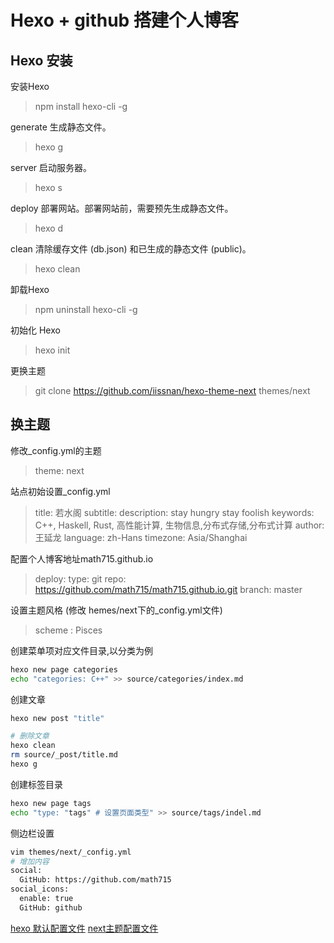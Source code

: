# Hexo + github 搭建个人博客
## Hexo 安装
安装Hexo
> npm install hexo-cli -g

generate 生成静态文件。
> hexo g

server 启动服务器。
> hexo s

deploy 部署网站。部署网站前，需要预先生成静态文件。
> hexo d

clean 清除缓存文件 (db.json) 和已生成的静态文件 (public)。
> hexo clean

卸载Hexo

> npm uninstall hexo-cli -g

初始化 Hexo
>hexo init 

更换主题
> git clone https://github.com/iissnan/hexo-theme-next themes/next

## 换主题
修改_config.yml的主题 
> theme: next

站点初始设置_config.yml
> title: 若水阁
subtitle:
description: stay hungry stay foolish
keywords: C++, Haskell, Rust, 高性能计算, 生物信息,分布式存储,分布式计算
author: 王延龙
language: zh-Hans
timezone: Asia/Shanghai

配置个人博客地址math715.github.io
> deploy:
  type: git
  repo: https://github.com/math715/math715.github.io.git
  branch: master

设置主题风格 (修改 hemes/next下的_config.yml文件)
> scheme : Pisces

创建菜单项对应文件目录,以分类为例
```Bash
hexo new page categories
echo "categories: C++" >> source/categories/index.md
```

创建文章
```Bash
hexo new post "title"

# 删除文章
hexo clean 
rm source/_post/title.md
hexo g
```

创建标签目录
```Bash
hexo new page tags
echo "type: "tags" # 设置页面类型" >> source/tags/indel.md
```

侧边栏设置
```Bash
vim themes/next/_config.yml
# 增加内容
social:
  GitHub: https://github.com/math715 
social_icons:
  enable: true
  GitHub: github
```

[hexo 默认配置文件](./default_config.yml)
[next主题配置文件](./next_config.yml)